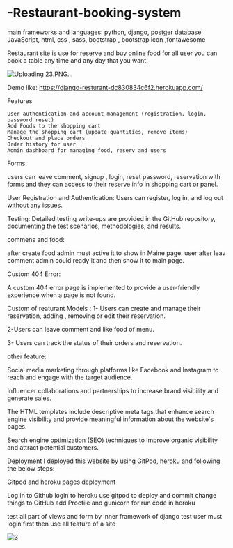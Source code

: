 # -Restaurant-booking-system

main frameworks and languages: 
python, 
django,
postger database 
JavaScript, 
html,
css ,
sass, 
bootstrap , 
bootstrap icon
,fontawesome


Restaurant site is use for reserve and buy online food for all user you can book a table any time and any day that you want.


![Uploading 23.PNG…]()




Demo like:  https://django-resturant-dc830834c6f2.herokuapp.com/

Features

    User authentication and account management (registration, login, password reset)
    Add Foods to the shopping cart
    Manage the shopping cart (update quantities, remove items)
    Checkout and place orders
    Order history for user
    Admin dashboard for managing food, reserv and users



Forms:

users can leave comment, signup , login, reset password, reservation with forms and they can access to their reserve info in shopping cart or panel.

User Registration and Authentication: Users can register, log in, and log out without any issues.


Testing: Detailed testing write-ups are provided in the GitHub repository, documenting the test scenarios, methodologies, and results.


commens and food:

after create food admin must active it to show in Maine page.
user after leav comment admin could ready it and then show it to main page.



Custom 404 Error:

A custom 404 error page is implemented to provide a user-friendly experience when a page is not found.



Custom of reaturant Models :
1- Users can create and manage their reservation, adding , removing or edit their reservation.

2-Users can leave comment and like food of menu.

3- Users can track the status of their orders and reservation.



other feature:

Social media marketing through platforms like Facebook and Instagram to reach and engage with the target audience.

Influencer collaborations and partnerships to increase brand visibility and generate sales.

The HTML templates include descriptive meta tags that enhance search engine visibility and provide meaningful information about the website's pages.

Search engine optimization (SEO) techniques to improve organic visibility and attract potential customers.



Deployment
I deployed this website by using GitPod, heroku and following the below steps:

Gitpod and heroku pages deployment

Log in to Github 
login  to heroku
use gitpod to deploy and commit change things to GitHub
add Procfile  and gunicorn for run code in heroku





test all part of views and form by inner framework of django test
user must login first then use all feature of a site


![3](https://github.com/zahramousavi930/-Restaurant-booking-system/assets/102755356/ee3c095d-fc78-49fa-ad1b-995c85c0e278)

